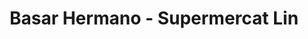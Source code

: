 ---
title: "Basar Hermano - Supermercat Lin"
url: /reus/basar-hermano-supermercat-lin/
shop: Kramladen
---